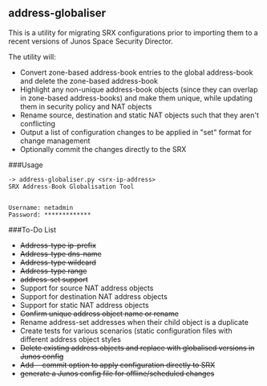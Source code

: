 ## address-globaliser

This is a utility for migrating SRX configurations prior to importing them to a recent versions of Junos Space Security Director. 

The utility will:
* Convert zone-based address-book entries to the global address-book and delete the zone-based address-book
* Highlight any non-unique address-book objects (since they can overlap in zone-based address-books) and make them unique, while updating them in security policy and NAT objects
* Rename source, destination and static NAT objects such that they aren't conflicting
* Output a list of configuration changes to be applied in "set" format for change management
* Optionally commit the changes directly to the SRX

###Usage

```
-> address-globaliser.py <srx-ip-address>
SRX Address-Book Globalisation Tool


Username: netadmin 
Password: *************
```

###To-Do List
* ~~Address-type ip-prefix~~
* ~~Address-type dns-name~~
* ~~Address-type wildcard~~
* ~~Address-type range~~
* ~~address-set support~~
* Support for source NAT address objects
* Support for destination NAT address objects
* Support for static NAT address objects
* ~~Confirm unique address object name or rename~~
* Rename address-set addresses when their child object is a duplicate
* Create tests for various scenarios (static configuration files with different address object styles
* ~~Delete existing address objects and replace with globalised versions in Junos config~~
* ~~Add --commit option to apply configuration directly to SRX~~
* ~~generate a Junos config file for offline/scheduled changes~~
